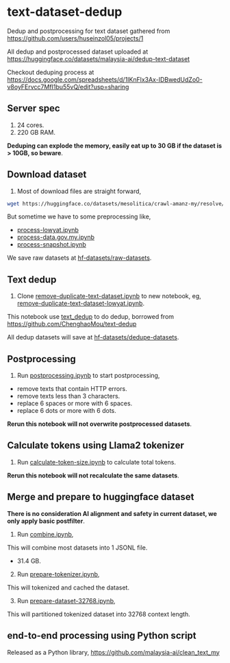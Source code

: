 # text-dataset-dedup

Dedup and postprocessing for text dataset gathered from https://github.com/users/huseinzol05/projects/1

All dedup and postprocessed dataset uploaded at https://huggingface.co/datasets/malaysia-ai/dedup-text-dataset

Checkout deduping process at https://docs.google.com/spreadsheets/d/1IKnFlx3Ax-IDBwedUdZo0-v8oyFErvcc7MfI1bu55vQ/edit?usp=sharing

## Server spec

1. 24 cores.
2. 220 GB RAM.

**Deduping can explode the memory, easily eat up to 30 GB if the dataset is > 10GB, so beware**.

## Download dataset

1. Most of download files are straight forward,

```bash
wget https://huggingface.co/datasets/mesolitica/crawl-amanz-my/resolve/main/parsed.jsonl -O hf-datasets/raw-datasets/amanz.jsonl
```

But sometime we have to some preprocessing like,

- [process-lowyat.ipynb](process-lowyat.ipynb)
- [process-data.gov.my.ipynb](process-data.gov.my.ipynb)
- [process-snapshot.ipynb](process-snapshot.ipynb)

We save raw datasets at [hf-datasets/raw-datasets](hf-datasets/raw-datasets).

## Text dedup

1. Clone [remove-duplicate-text-dataset.ipynb](remove-duplicate-text-dataset.ipynb) to new notebook, eg, [remove-duplicate-text-dataset-lowyat.ipynb](remove-duplicate-text-dataset-lowyat.ipynb).

This notebook use [text_dedup](text_dedup) to do dedup, borrowed from https://github.com/ChenghaoMou/text-dedup

All dedup datasets will save at [hf-datasets/dedupe-datasets](hf-datasets/dedupe-datasets).

## Postprocessing

1. Run [postprocessing.ipynb](postprocessing.ipynb) to start postprocessing,

- remove texts that contain HTTP errors.
- remove texts less than 3 characters.
- replace 6 spaces or more with 6 spaces.
- replace 6 dots or more with 6 dots.

**Rerun this notebook will not overwrite postprocessed datasets**.

## Calculate tokens using Llama2 tokenizer

1. Run [calculate-token-size.ipynb](calculate-token-size.ipynb) to calculate total tokens.

**Rerun this notebook will not recalculate the same datasets**.

## Merge and prepare to huggingface dataset

**There is no consideration AI alignment and safety in current dataset, we only apply basic postfilter**.

1. Run [combine.ipynb](combine-v2.ipynb),

This will combine most datasets into 1 JSONL file.

- 31.4 GB.

2. Run [prepare-tokenizer.ipynb](prepare-tokenizer.ipynb),

This will tokenized and cached the dataset.

3. Run [prepare-dataset-32768.ipynb](prepare-dataset-32768.ipynb),

This will partitioned tokenized dataset into 32768 context length.

## end-to-end processing using Python script

Released as a Python library, https://github.com/malaysia-ai/clean_text_my

